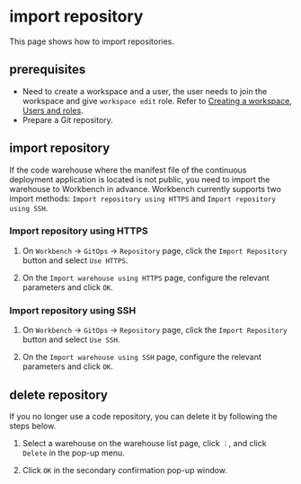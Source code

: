 # import repository

This page shows how to import repositories.

## prerequisites

- Need to create a workspace and a user, the user needs to join the workspace and give `workspace edit` role.
  Refer to [Creating a workspace](../../../ghippo/user-guide/workspace/workspace.md), [Users and roles](../../../ghippo/user-guide/access-control/user.md).
- Prepare a Git repository.

## import repository

If the code warehouse where the manifest file of the continuous deployment application is located is not public, you need to import the warehouse to Workbench in advance. Workbench currently supports two import methods: `Import repository using HTTPS` and `Import repository using SSH`.

### Import repository using HTTPS

1. On `Workbench` -> `GitOps` -> `Repository` page, click the `Import Repository` button and select `Use HTTPS`.

    <!--![]()screenshots-->

2. On the `Import warehouse using HTTPS` page, configure the relevant parameters and click `OK`.

    <!--![]()screenshots-->

### Import repository using SSH

1. On `Workbench` -> `GitOps` -> `Repository` page, click the `Import Repository` button and select `Use SSH`.

    <!--![]()screenshots-->

2. On the `Import warehouse using SSH` page, configure the relevant parameters and click `OK`.

    <!--![]()screenshots-->

## delete repository

If you no longer use a code repository, you can delete it by following the steps below.

1. Select a warehouse on the warehouse list page, click `︙`, and click `Delete` in the pop-up menu.

    <!--![]()screenshots-->

2. Click `OK` in the secondary confirmation pop-up window.

    <!--![]()screenshots-->